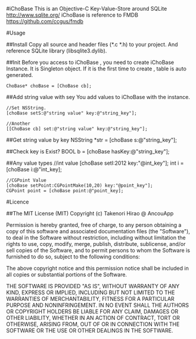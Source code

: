 #iChoBase
This is an Objective-C Key-Value-Store around SQLite http://www.sqlite.org/
iChoBase is reference to FMDB https://github.com/ccgus/fmdb

#Usage

##Install
Copy all source and header files (*.c *.h) to your project.
And reference SQLite library (libsqlite3.dylib).

##Init
Before you access to iChoBase , you need to create iChoBase Instance.
It is Singleton object.
If it is the first time to create , table is auto generated.

	ChoBase* choBase = [ChoBase cb];

##Add string value with sey
You add values to iChoBase with the instance.

	//Set NSString. 
	[choBase setS:@"string value" key:@"string_key"];
	
	//Another 
	[[ChoBase cb] set:@"string value" key:@"string_key"];


##Get string value by key
	NSString *str = [choBase s:@"string_key"];

##Check key is Exist?
	BOOL b = [choBase hasKey:@"string_key"];

##Any value types
	//int value
	[choBase setI:2012 key:"@int_key"];
	int i = [choBase i:@"int_key];

	//CGPoint Value
	[choBase setPoint:CGPointMake(10,20) key:"@point_key"];
	CGPoint point = [choBase point:@"point_key];

#Licence

##The MIT License (MIT)
Copyright (c) Takenori Hirao @ AncouApp

Permission is hereby granted, free of charge, to any person obtaining a copy of this software and associated documentation files (the "Software"), to deal in the Software without restriction, including without limitation the rights to use, copy, modify, merge, publish, distribute, sublicense, and/or sell copies of the Software, and to permit persons to whom the Software is furnished to do so, subject to the following conditions:

The above copyright notice and this permission notice shall be included in all copies or substantial portions of the Software.

THE SOFTWARE IS PROVIDED "AS IS", WITHOUT WARRANTY OF ANY KIND, EXPRESS OR IMPLIED, INCLUDING BUT NOT LIMITED TO THE WARRANTIES OF MERCHANTABILITY, FITNESS FOR A PARTICULAR PURPOSE AND NONINFRINGEMENT. IN NO EVENT SHALL THE AUTHORS OR COPYRIGHT HOLDERS BE LIABLE FOR ANY CLAIM, DAMAGES OR OTHER LIABILITY, WHETHER IN AN ACTION OF CONTRACT, TORT OR OTHERWISE, ARISING FROM, OUT OF OR IN CONNECTION WITH THE SOFTWARE OR THE USE OR OTHER DEALINGS IN THE SOFTWARE.
